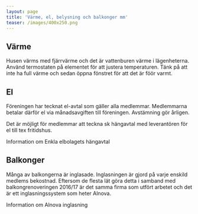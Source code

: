```yaml
---
layout: page
title: 'Värme, el, belysning och balkonger mm'
teaser: /images/400x250.png
---
```

## Värme

Husen värms med fjärrvärme och det är vattenburen värme i lägenheterna. Använd termostaten på elementet för att justera temperaturen. Tänk på att inte ha full värme och sedan öppna fönstret för att det är föör varmt.

## El 

Föreningen har tecknat el-avtal som gäller alla medlemmar. Medlemmarna betalar därför el via månadsavgiften till föreningen. Avstämning gör årligen.

Det är möjligt för medlemmar att teckna sk hängavtal med leverantören för el till tex fritidshus.

Information om Enkla elbolagets hängavtal

## Balkonger

Många av balkongerna är inglasade. Inglasningen är gjord på varje enskild medlems bekostnad. Eftersom de flesta lät göra detta i samband med balkongrenoveringen 2016/17 är det samma firma som utfört arbetet och det är ett inglasningssystem som heter Alnova. 

Information om Alnova inglasning
